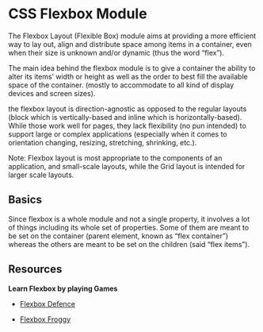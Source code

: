 # CSS Flexbox Module

The Flexbox Layout (Flexible Box) module aims at providing a more efficient way to lay out, align and distribute space among items in a container, even when their size is unknown and/or dynamic (thus the word “flex”).

The main idea behind the flexbox module is to give a container the ability to alter its items’ width or height as well as the order to best fill the available space of the container. (mostly to accommodate to all kind of display devices and screen sizes).

the flexbox layout is direction-agnostic as opposed to the regular layouts (block which is vertically-based and inline which is horizontally-based). While those work well for pages, they lack flexibility (no pun intended) to support large or complex applications (especially when it comes to orientation changing, resizing, stretching, shrinking, etc.).

Note: Flexbox layout is most appropriate to the components of an application, and small-scale layouts, while the Grid layout is intended for larger scale layouts.

## Basics

Since flexbox is a whole module and not a single property, it involves a lot of things including its whole set of properties. Some of them are meant to be set on the container (parent element, known as “flex container”) whereas the others are meant to be set on the children (said “flex items”).


## Resources
**Learn Flexbox by playing Games**

- [Flexbox Defence](http://www.flexboxdefense.com/)

- [Flexbox Froggy](https://flexboxfroggy.com/)
